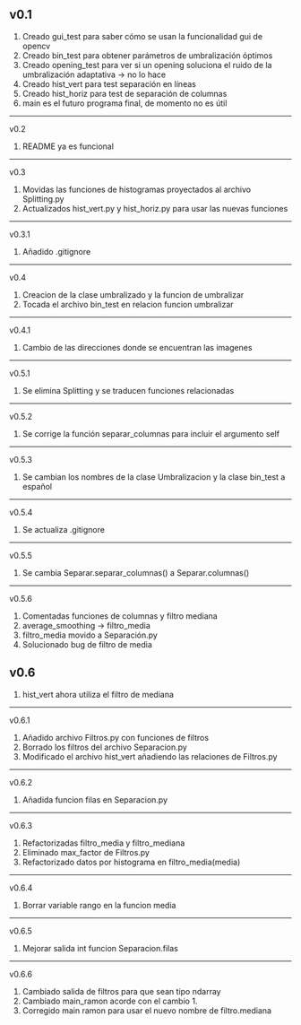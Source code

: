 v0.1
----------
1. Creado gui_test para saber cómo se usan la funcionalidad gui de opencv
2. Creado bin_test para obtener parámetros de umbralización óptimos
3. Creado opening_test para ver si un opening soluciona el ruido de la 
umbralización adaptativa -> no lo hace
4. Creado hist_vert para test separación en líneas
5. Creado hist_horiz para test de separación de columnas
6. main es el futuro programa final, de momento no es útil

----------
v0.2
1. README ya es funcional

----------
v0.3
1. Movidas las funciones de histogramas proyectados al archivo Splitting.py
2. Actualizados hist_vert.py y hist_horiz.py para usar las nuevas funciones

----------
v0.3.1
1. Añadido .gitignore

----------
v0.4
1. Creacion de la clase umbralizado y la funcion de umbralizar
2. Tocada el archivo bin_test en relacion funcion umbralizar

----------
v0.4.1
1. Cambio de las direcciones donde se encuentran las imagenes

----------
v0.5.1
1. Se elimina Splitting y se traducen funciones relacionadas

----------
v0.5.2
1. Se corrige la función separar_columnas para incluir el argumento self

----------
v0.5.3
1. Se cambian los nombres de la clase Umbralizacion y la clase bin_test a español

----------
v0.5.4
1. Se actualiza .gitignore

----------
v0.5.5
1. Se cambia Separar.separar_columnas() a Separar.columnas()

----------
v0.5.6
1. Comentadas funciones de columnas y filtro mediana
2. average_smoothing -> filtro_media
3. filtro_media movido a Separación.py
4. Solucionado bug de filtro de media

v0.6
----------
1. hist_vert ahora utiliza el filtro de mediana
----------
v0.6.1
1. Añadido archivo Filtros.py con funciones de filtros
2. Borrado los filtros del archivo Separacion.py
3. Modificado el archivo hist_vert añadiendo las relaciones de Filtros.py
----------
v0.6.2
1. Añadida funcion filas en Separacion.py

----------
v0.6.3
1. Refactorizadas filtro_media y filtro_mediana
2. Eliminado max_factor de Filtros.py
3. Refactorizado datos por histograma en filtro_media(media)
----------
v0.6.4
1. Borrar variable rango en la funcion media
----------
v0.6.5
1. Mejorar salida int funcion Separacion.filas

----------
v0.6.6
1. Cambiado salida de filtros para que sean tipo ndarray
2. Cambiado main_ramon acorde con el cambio 1.
3. Corregido main ramon para usar el nuevo nombre de filtro.mediana




